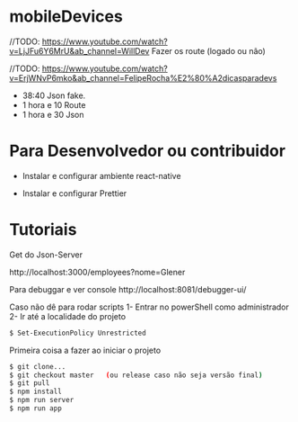 # mobileDevices

//TODO: <https://www.youtube.com/watch?v=LjJFu6Y6MrU&ab_channel=WillDev> Fazer os route (logado ou não)

//TODO: <https://www.youtube.com/watch?v=ErjWNvP6mko&ab_channel=FelipeRocha%E2%80%A2dicasparadevs>

- 38:40 Json fake.
- 1 hora e 10 Route
- 1 hora e 30 Json

# Para Desenvolvedor ou contribuidor

- Instalar e configurar ambiente react-native

- Instalar e configurar Prettier

# Tutoriais

Get do Json-Server

http://localhost:3000/employees?nome=Glener

Para debuggar e ver console
http://localhost:8081/debugger-ui/

Caso não dê para rodar scripts
1- Entrar no powerShell como administrador
2- Ir até a localidade do projeto

```bash
$ Set-ExecutionPolicy Unrestricted
```

Primeira coisa a fazer ao iniciar o projeto

```bash
$ git clone...
$ git checkout master   (ou release caso não seja versão final)
$ git pull
$ npm install
$ npm run server
$ npm run app
```
